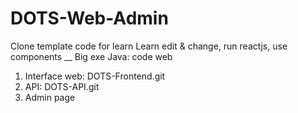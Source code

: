 # DOTS-Web-Admin

Clone template code for learn
Learn edit & change, run reactjs, use components
__
Big exe Java: code web
1. Interface web: DOTS-Frontend.git
2. API: DOTS-API.git
3. Admin page

